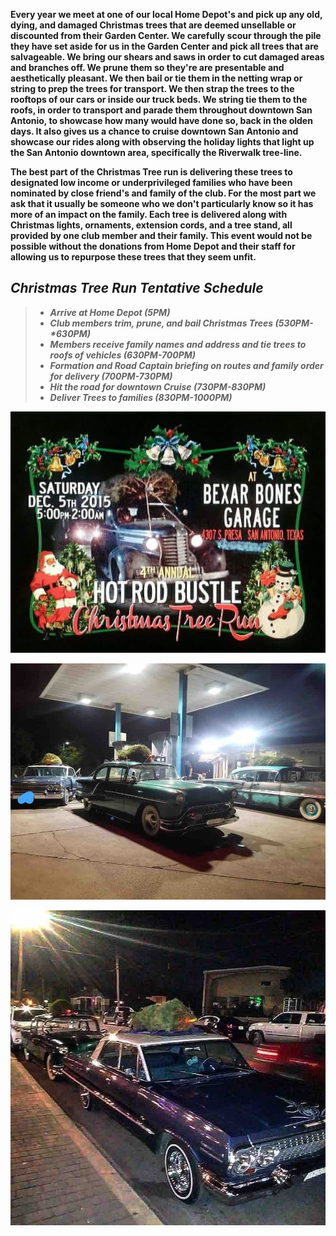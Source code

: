 **Every year we meet at one of our local Home Depot's and pick up any old, dying, and damaged Christmas trees that are deemed unsellable or discounted from their Garden Center.  We carefully scour through the pile they have set aside for us in the Garden Center and pick all trees that are salvageable.  We bring our shears and saws in order to cut damaged areas and branches off.  We prune them so they're are presentable and aesthetically pleasant.  We then bail or tie them in the netting wrap or string to prep the trees for transport.  We then strap the trees to the rooftops of our cars or inside our truck beds.  We string tie them to the roofs, in order to transport and parade them throughout downtown San Antonio, to showcase how many would have done so, back in the olden days. It also gives us a chance to cruise downtown San Antonio and showcase our rides along with observing the holiday lights that light up the San Antonio downtown area, specifically the Riverwalk tree-line.** 

**The best part of the Christmas Tree run is delivering these trees to designated low income or underprivileged families who have been nominated by close friend's and family of the club.  For the most part we ask that it usually be someone who we don't particularly know so it has more of an impact on the family.  Each tree is delivered along with Christmas lights, ornaments, extension cords, and a tree stand, all provided by one club member and their family. This event would not be possible without the donations from Home Depot and their staff for allowing us to repurpose these trees that they seem unfit.**

## **_Christmas Tree Run Tentative Schedule_**

>-  **_Arrive at Home Depot (5PM)_**
>-  **_Club members trim, prune, and bail Christmas Trees (530PM-*630PM)_**
>-  **_Members receive family names and address and tie trees to roofs of vehicles (630PM-700PM)_**
>-  **_Formation and Road Captain briefing on routes and family order for delivery (700PM-730PM)_**
>-  **_Hit the road for downtown Cruise (730PM-830PM)_**
>-  **_Deliver Trees to families (830PM-1000PM)_** 

![treeRuun](../treeRuun.jpeg)

![prestree](../prestree.jpeg)      

![joeytree](../joeytree.jpeg)
